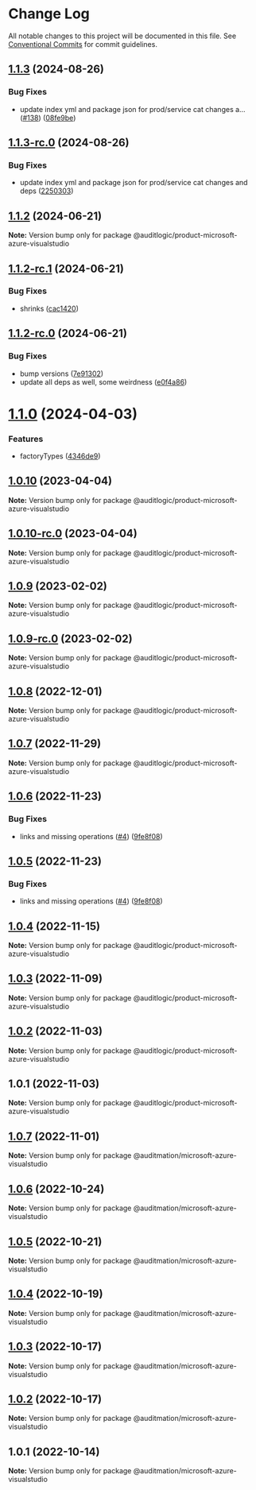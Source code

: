 # Change Log

All notable changes to this project will be documented in this file.
See [Conventional Commits](https://conventionalcommits.org) for commit guidelines.

## [1.1.3](https://github.com/auditlogic/product/compare/@auditlogic/product-microsoft-azure-visualstudio@1.1.2...@auditlogic/product-microsoft-azure-visualstudio@1.1.3) (2024-08-26)


### Bug Fixes

* update index yml and package json for prod/service cat changes a… ([#138](https://github.com/auditlogic/product/issues/138)) ([08fe9be](https://github.com/auditlogic/product/commit/08fe9beb1c8457462a19bc69caa02e6212d97e1a))





## [1.1.3-rc.0](https://github.com/auditlogic/product/compare/@auditlogic/product-microsoft-azure-visualstudio@1.1.2...@auditlogic/product-microsoft-azure-visualstudio@1.1.3-rc.0) (2024-08-26)


### Bug Fixes

* update index yml and package json for prod/service cat changes and deps ([2250303](https://github.com/auditlogic/product/commit/225030363a363608240135b7ebed386b28f01e4b))





## [1.1.2](https://github.com/auditlogic/product/compare/@auditlogic/product-microsoft-azure-visualstudio@1.1.2-rc.1...@auditlogic/product-microsoft-azure-visualstudio@1.1.2) (2024-06-21)

**Note:** Version bump only for package @auditlogic/product-microsoft-azure-visualstudio





## [1.1.2-rc.1](https://github.com/auditlogic/product/compare/@auditlogic/product-microsoft-azure-visualstudio@1.1.2-rc.0...@auditlogic/product-microsoft-azure-visualstudio@1.1.2-rc.1) (2024-06-21)


### Bug Fixes

* shrinks ([cac1420](https://github.com/auditlogic/product/commit/cac14200fefcd8183ab69fe89a47bd3f70f563e9))





## [1.1.2-rc.0](https://github.com/auditlogic/product/compare/@auditlogic/product-microsoft-azure-visualstudio@1.1.0...@auditlogic/product-microsoft-azure-visualstudio@1.1.2-rc.0) (2024-06-21)


### Bug Fixes

* bump versions ([7e91302](https://github.com/auditlogic/product/commit/7e913023b8b312150ed7762c32fbbe616be71de5))
* update all deps as well, some weirdness ([e0f4a86](https://github.com/auditlogic/product/commit/e0f4a864714e2d3de6bbf3da014d5312fe53be2f))





# [1.1.0](https://github.com/auditlogic/product/compare/@auditlogic/product-microsoft-azure-visualstudio@1.0.10...@auditlogic/product-microsoft-azure-visualstudio@1.1.0) (2024-04-03)


### Features

* factoryTypes ([4346de9](https://github.com/auditlogic/product/commit/4346de92693aee892fccf725338ffc7b80ab182b))





## [1.0.10](https://github.com/auditlogic/product/compare/@auditlogic/product-microsoft-azure-visualstudio@1.0.9...@auditlogic/product-microsoft-azure-visualstudio@1.0.10) (2023-04-04)

**Note:** Version bump only for package @auditlogic/product-microsoft-azure-visualstudio





## [1.0.10-rc.0](https://github.com/auditlogic/product/compare/@auditlogic/product-microsoft-azure-visualstudio@1.0.9...@auditlogic/product-microsoft-azure-visualstudio@1.0.10-rc.0) (2023-04-04)

**Note:** Version bump only for package @auditlogic/product-microsoft-azure-visualstudio





## [1.0.9](https://github.com/auditlogic/product/compare/@auditlogic/product-microsoft-azure-visualstudio@1.0.8...@auditlogic/product-microsoft-azure-visualstudio@1.0.9) (2023-02-02)

**Note:** Version bump only for package @auditlogic/product-microsoft-azure-visualstudio





## [1.0.9-rc.0](https://github.com/auditlogic/product/compare/@auditlogic/product-microsoft-azure-visualstudio@1.0.8...@auditlogic/product-microsoft-azure-visualstudio@1.0.9-rc.0) (2023-02-02)

**Note:** Version bump only for package @auditlogic/product-microsoft-azure-visualstudio





## [1.0.8](https://github.com/auditlogic/product/compare/@auditlogic/product-microsoft-azure-visualstudio@1.0.7...@auditlogic/product-microsoft-azure-visualstudio@1.0.8) (2022-12-01)

**Note:** Version bump only for package @auditlogic/product-microsoft-azure-visualstudio





## [1.0.7](https://github.com/auditlogic/product/compare/@auditlogic/product-microsoft-azure-visualstudio@1.0.6...@auditlogic/product-microsoft-azure-visualstudio@1.0.7) (2022-11-29)

**Note:** Version bump only for package @auditlogic/product-microsoft-azure-visualstudio





## [1.0.6](https://github.com/auditlogic/product/compare/@auditlogic/product-microsoft-azure-visualstudio@1.0.4...@auditlogic/product-microsoft-azure-visualstudio@1.0.6) (2022-11-23)


### Bug Fixes

* links and missing operations ([#4](https://github.com/auditlogic/product/issues/4)) ([9fe8f08](https://github.com/auditlogic/product/commit/9fe8f08fe7c57fdb79f991ac35bd6ac2e7dcad38))





## [1.0.5](https://github.com/auditlogic/product/compare/@auditlogic/product-microsoft-azure-visualstudio@1.0.4...@auditlogic/product-microsoft-azure-visualstudio@1.0.5) (2022-11-23)


### Bug Fixes

* links and missing operations ([#4](https://github.com/auditlogic/product/issues/4)) ([9fe8f08](https://github.com/auditlogic/product/commit/9fe8f08fe7c57fdb79f991ac35bd6ac2e7dcad38))





## [1.0.4](https://github.com/auditlogic/product/compare/@auditlogic/product-microsoft-azure-visualstudio@1.0.3...@auditlogic/product-microsoft-azure-visualstudio@1.0.4) (2022-11-15)

**Note:** Version bump only for package @auditlogic/product-microsoft-azure-visualstudio





## [1.0.3](https://github.com/auditlogic/product/compare/@auditlogic/product-microsoft-azure-visualstudio@1.0.2...@auditlogic/product-microsoft-azure-visualstudio@1.0.3) (2022-11-09)

**Note:** Version bump only for package @auditlogic/product-microsoft-azure-visualstudio





## [1.0.2](https://github.com/auditlogic/product/compare/@auditlogic/product-microsoft-azure-visualstudio@1.0.1...@auditlogic/product-microsoft-azure-visualstudio@1.0.2) (2022-11-03)

**Note:** Version bump only for package @auditlogic/product-microsoft-azure-visualstudio





## 1.0.1 (2022-11-03)

**Note:** Version bump only for package @auditlogic/product-microsoft-azure-visualstudio





## [1.0.7](https://github.com/auditmation/store-content/compare/@auditmation/microsoft-azure-visualstudio@1.0.6...@auditmation/microsoft-azure-visualstudio@1.0.7) (2022-11-01)

**Note:** Version bump only for package @auditmation/microsoft-azure-visualstudio





## [1.0.6](https://github.com/auditmation/store-content/compare/@auditmation/microsoft-azure-visualstudio@1.0.5...@auditmation/microsoft-azure-visualstudio@1.0.6) (2022-10-24)

**Note:** Version bump only for package @auditmation/microsoft-azure-visualstudio





## [1.0.5](https://github.com/auditmation/store-content/compare/@auditmation/microsoft-azure-visualstudio@1.0.4...@auditmation/microsoft-azure-visualstudio@1.0.5) (2022-10-21)

**Note:** Version bump only for package @auditmation/microsoft-azure-visualstudio





## [1.0.4](https://github.com/auditmation/store-content/compare/@auditmation/microsoft-azure-visualstudio@1.0.3...@auditmation/microsoft-azure-visualstudio@1.0.4) (2022-10-19)

**Note:** Version bump only for package @auditmation/microsoft-azure-visualstudio





## [1.0.3](https://github.com/auditmation/store-content/compare/@auditmation/microsoft-azure-visualstudio@1.0.2...@auditmation/microsoft-azure-visualstudio@1.0.3) (2022-10-17)

**Note:** Version bump only for package @auditmation/microsoft-azure-visualstudio





## [1.0.2](https://github.com/auditmation/store-content/compare/@auditmation/microsoft-azure-visualstudio@1.0.1...@auditmation/microsoft-azure-visualstudio@1.0.2) (2022-10-17)

**Note:** Version bump only for package @auditmation/microsoft-azure-visualstudio





## 1.0.1 (2022-10-14)

**Note:** Version bump only for package @auditmation/microsoft-azure-visualstudio
